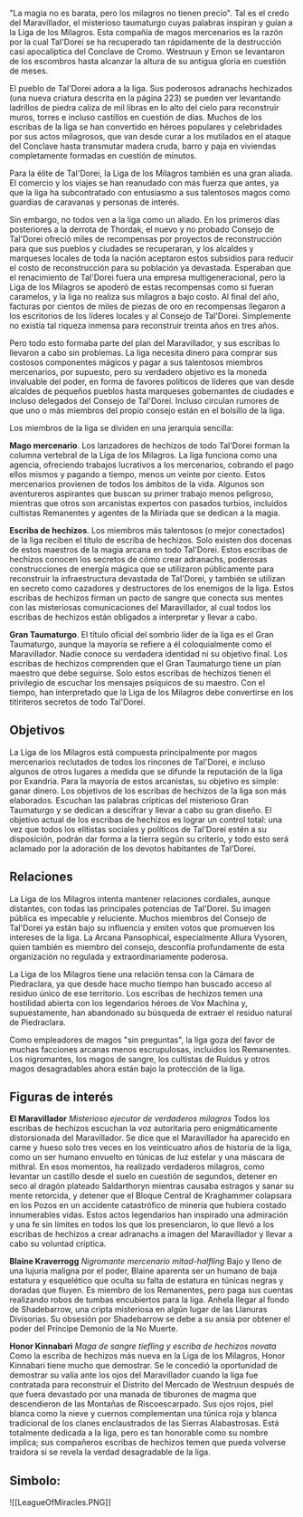 "La magia no es barata, pero los milagros no tienen precio". Tal es el credo del Maravillador, el misterioso taumaturgo cuyas palabras inspiran y guían a la Liga de los Milagros. Esta compañía de magos mercenarios es la razón por la cual Tal'Dorei se ha recuperado tan rápidamente de la destrucción casi apocalíptica del Conclave de Cromo. Westruun y Emon se levantaron de los escombros hasta alcanzar la altura de su antigua gloria en cuestión de meses.

El pueblo de Tal'Dorei adora a la liga. Sus poderosos adranachs hechizados (una nueva criatura descrita en la página 223) se pueden ver levantando ladrillos de piedra caliza de mil libras en lo alto del cielo para reconstruir muros, torres e incluso castillos en cuestión de días. Muchos de los escribas de la liga se han convertido en héroes populares y celebridades por sus actos milagrosos, que van desde curar a los mutilados en el ataque del Conclave hasta transmutar madera cruda, barro y paja en viviendas completamente formadas en cuestión de minutos.

Para la élite de Tal'Dorei, la Liga de los Milagros también es una gran aliada. El comercio y los viajes se han reanudado con más fuerza que antes, ya que la liga ha subcontratado con entusiasmo a sus talentosos magos como guardias de caravanas y personas de interés.

Sin embargo, no todos ven a la liga como un aliado. En los primeros días posteriores a la derrota de Thordak, el nuevo y no probado Consejo de Tal'Dorei ofreció miles de recompensas por proyectos de reconstrucción para que sus pueblos y ciudades se recuperaran, y los alcaldes y marqueses locales de toda la nación aceptaron estos subsidios para reducir el costo de reconstrucción para su población ya devastada. Esperaban que el renacimiento de Tal'Dorei fuera una empresa multigeneracional, pero la Liga de los Milagros se apoderó de estas recompensas como si fueran caramelos, y la liga no realiza sus milagros a bajo costo. Al final del año, facturas por cientos de miles de piezas de oro en recompensas llegaron a los escritorios de los líderes locales y al Consejo de Tal'Dorei. Simplemente no existía tal riqueza inmensa para reconstruir treinta años en tres años.

Pero todo esto formaba parte del plan del Maravillador, y sus escribas lo llevaron a cabo sin problemas. La liga necesita dinero para comprar sus costosos componentes mágicos y pagar a sus talentosos miembros mercenarios, por supuesto, pero su verdadero objetivo es la moneda invaluable del poder, en forma de favores políticos de líderes que van desde alcaldes de pequeños pueblos hasta marqueses gobernantes de ciudades e incluso delegados del Consejo de Tal'Dorei. Incluso circulan rumores de que uno o más miembros del propio consejo están en el bolsillo de la liga.

Los miembros de la liga se dividen en una jerarquía sencilla:

**Mago mercenario**. Los lanzadores de hechizos de todo Tal'Dorei forman la columna vertebral de la Liga de los Milagros. La liga funciona como una agencia, ofreciendo trabajos lucrativos a los mercenarios, cobrando el pago ellos mismos y pagando a tiempo, menos un veinte por ciento. Estos mercenarios provienen de todos los ámbitos de la vida. Algunos son aventureros aspirantes que buscan su primer trabajo menos peligroso, mientras que otros son arcanistas expertos con pasados turbios, incluidos cultistas Remanentes y agentes de la Miríada que se dedican a la magia.

**Escriba de hechizos**. Los miembros más talentosos (o mejor conectados) de la liga reciben el título de escriba de hechizos. Solo existen dos docenas de estos maestros de la magia arcana en todo Tal'Dorei. Estos escribas de hechizos conocen los secretos de cómo crear adranachs, poderosas construcciones de energía mágica que se utilizaron públicamente para reconstruir la infraestructura devastada de Tal'Dorei, y también se utilizan en secreto como cazadores y destructores de los enemigos de la liga. Estos escribas de hechizos firman un pacto de sangre que conecta sus mentes con las misteriosas comunicaciones del Maravillador, al cual todos los escribas de hechizos están obligados a interpretar y llevar a cabo.

**Gran Taumaturgo**. El título oficial del sombrío líder de la liga es el Gran Taumaturgo, aunque la mayoría se refiere a él coloquialmente como el Maravillador. Nadie conoce su verdadera identidad ni su objetivo final. Los escribas de hechizos comprenden que el Gran Taumaturgo tiene un plan maestro que debe seguirse. Solo estos escribas de hechizos tienen el privilegio de escuchar los mensajes psíquicos de su maestro. Con el tiempo, han interpretado que la Liga de los Milagros debe convertirse en los titiriteros secretos de todo Tal'Dorei.

## Objetivos

La Liga de los Milagros está compuesta principalmente por magos mercenarios reclutados de todos los rincones de Tal'Dorei, e incluso algunos de otros lugares a medida que se difunde la reputación de la liga por Exandria. Para la mayoría de estos arcanistas, su objetivo es simple: ganar dinero. Los objetivos de los escribas de hechizos de la liga son más elaborados. Escuchan las palabras crípticas del misterioso Gran Taumaturgo y se dedican a descifrar y llevar a cabo su gran diseño. El objetivo actual de los escribas de hechizos es lograr un control total: una vez que todos los elitistas sociales y políticos de Tal'Dorei estén a su disposición, podrán dar forma a la tierra según su criterio, y todo esto será aclamado por la adoración de los devotos habitantes de Tal'Dorei.

## Relaciones

La Liga de los Milagros intenta mantener relaciones cordiales, aunque distantes, con todas las principales potencias de Tal'Dorei. Su imagen pública es impecable y reluciente. Muchos miembros del Consejo de Tal'Dorei ya están bajo su influencia y emiten votos que promueven los intereses de la liga. La Arcana Pansophical, especialmente Allura Vysoren, quien también es miembro del consejo, desconfía profundamente de esta organización no regulada y extraordinariamente poderosa.

La Liga de los Milagros tiene una relación tensa con la Cámara de Piedraclara, ya que desde hace mucho tiempo han buscado acceso al residuo único de ese territorio. Los escribas de hechizos temen una hostilidad abierta con los legendarios héroes de Vox Machina y, supuestamente, han abandonado su búsqueda de extraer el residuo natural de Piedraclara.

Como empleadores de magos "sin preguntas", la liga goza del favor de muchas facciones arcanas menos escrupulosas, incluidos los Remanentes. Los nigromantes, los magos de sangre, los cultistas de Ruidus y otros magos desagradables ahora están bajo la protección de la liga.

## Figuras de interés

**El Maravillador**
*Misterioso ejecutor de verdaderos milagros*
Todos los escribas de hechizos escuchan la voz autoritaria pero enigmáticamente distorsionada del Maravillador. Se dice que el Maravillador ha aparecido en carne y hueso solo tres veces en los veinticuatro años de historia de la liga, como un ser humano envuelto en túnicas de luz estelar y una máscara de mithral. En esos momentos, ha realizado verdaderos milagros, como levantar un castillo desde el suelo en cuestión de segundos, detener en seco al dragón plateado Saldarthoryn mientras causaba estragos y sanar su mente retorcida, y detener que el Bloque Central de Kraghammer colapsara en los Pozos en un accidente catastrófico de minería que hubiera costado innumerables vidas. Estos actos legendarios han inspirado una admiración y una fe sin límites en todos los que los presenciaron, lo que llevó a los escribas de hechizos a crear adranachs a imagen del Maravillador y llevar a cabo su voluntad críptica.

**Blaine Kraverrogg**
*Nigromante mercenario mitad-halfling*
Bajo y lleno de una lujuria maligna por el poder, Blaine aparenta ser un humano de baja estatura y esquelético que oculta su falta de estatura en túnicas negras y doradas que fluyen. Es miembro de los Remanentes, pero paga sus cuentas realizando robos de tumbas encubiertos para la liga. Anhela llegar al fondo de Shadebarrow, una cripta misteriosa en algún lugar de las Llanuras Divisorias. Su obsesión por Shadebarrow se debe a su ansia por obtener el poder del Príncipe Demonio de la No Muerte.

**Honor Kinnabari**
*Maga de sangre tiefling y escriba de hechizos novata*
Como la escriba de hechizos más nueva en la Liga de los Milagros, Honor Kinnabari tiene mucho que demostrar. Se le concedió la oportunidad de demostrar su valía ante los ojos del Maravillador cuando la liga fue contratada para reconstruir el Distrito del Mercado de Westruun después de que fuera devastado por una manada de tiburones de magma que descendieron de las Montañas de Riscoescarpado. Sus ojos rojos, piel blanca como la nieve y cuernos complementan una túnica roja y blanca tradicional de los clanes enclaustrados de las Sierras Alabastrosas. Está totalmente dedicada a la liga, pero es tan honorable como su nombre implica; sus compañeros escribas de hechizos temen que pueda volverse traidora si se revela la verdad desagradable de la liga.

## Simbolo:

![[LeagueOfMiracles.PNG]]